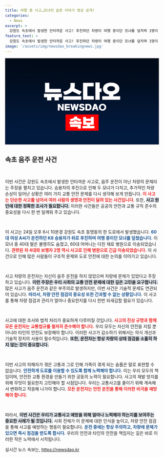 ```yaml
---
title: 여행 중 사고…모녀의 슬픈 이야기 영상 공개!
categories:
  - News
excerpt: >
  강원도 속초에서 발생한 안타까운 사고! 후진하던 차량이 여행 중이던 모녀를 덮치며 1명이 숨지고, 또 다른 5명이 부상. 운전자는 음주 운전이 아닌 차량 결함을 주장해 과연 진실은 무엇일지 궁금증이 증폭된다.
feature_text: >
  강원도 속초에서 발생한 안타까운 사고! 후진하던 차량이 여행 중이던 모녀를 덮치며 1명이 숨지고, 또 다른 5명이 부상. 운전자는 음주 운전이 아닌 차량 결함을 주장해 과연 진실은 무엇일지 궁금증이 증폭된다.
image: '/assets/img/newsdao_breakingnews.jpg'
---
```


<p><img src="/assets/img/newsdao_breakingnews.jpg" alt="ontimetimes 속보" /></p>

<h2 data-ke-size="size26">속초 음주 운전 사건</h2>

<p data-ke-size="size16">&nbsp;</p>

<p>이번 사건은 강원도 속초에서 발생한 안타까운 사고로, 음주 운전이 아닌 차량의 문제라는 주장을 펼치고 있습니다. 승용차의 후진으로 인해 두 모녀가 다치고, 추가적인 차량 손상이 일어난 상황은 여러 가지 교통 안전 문제를 다시 생각해 보게 만듭니다. <b><span style="color: #ee2323;">이 사고는 단순한 사고를 넘어서 여러 사람의 생명과 안전이 달려 있는 사건입니다.</span></b> 또한, <b><span style="background-color: #21538527;">사고 원인에 대한 정확한 조사가 필요합니다.</span></b> 이러한 사건들은 공공의 안전과 교통 규칙 준수의 중요성을 다시 한 번 일깨워 주고 있습니다. </p>

<p data-ke-size="size16">&nbsp;</p>

<p>이 사고는 24일 오후 6시 10분경 강원도 속초 동명동의 한 도로에서 발생했습니다. <b><span style="color: #1a5490;">60대 여성 A씨가 운전하던 K8 승용차가 뒤로 후진하며 여행 중이던 모녀를 덮쳤습니다.</span></b> 이 모녀 중 40대 딸은 불행히도 숨졌고, 60대 어머니는 다친 채로 병원으로 이송되었습니다. <b><span style="color: #ee2323;">관련된 차 4대와 보행자 2명 역시 사고로 인해 병원으로 긴급 이송되었습니다.</span></b> 이 사건으로 인해 많은 사람들이 구조적 문제와 도로 안전에 대한 논의를 이어가고 있습니다.</p>

<p data-ke-size="size16">&nbsp;</p>

<p>사고 차량의 운전자는 자신이 음주 운전을 하지 않았으며 차량에 문제가 있었다고 주장하고 있습니다. <b><span style="background-color: #21538527;">이런 주장은 우리 사회의 교통 안전 문제에 대한 깊은 고민을 요구합니다.</span></b> 많은 사고가 음주 운전과 같은 부주의로 발생하지만, 이번 사건은 기술적 문제도 연관되어 있습니다. <b><span style="color: #1a5490;">따라서, 차량 안전 점검의 중요성 또한 간과할 수 없는 상황입니다.</span></b> 이 사고를 통해 차량 점검과 관리가 얼마나 중요한지를 다시 한번 되새김할 필요가 있습니다.</p>

<p data-ke-size="size16">&nbsp;</p>

<p>사고에 대한 조사와 법적 처리가 중요하게 다루어질 것입니다. <b><span style="color: #ee2323;">사고의 진상 규명과 함께 모든 운전자는 교통법규를 철저히 준수해야 합니다.</span></b> 우리 모두는 자신의 안전을 지킬 뿐 아니라 타인의 안전도 보장해야 합니다. 이러한 사고가 감소하기 위해서는 의식 개선과 기술적 장치의 사용이 필수적입니다. <b><span style="background-color: #21538527;">또한, 운전자는 항상 차량의 상태 점검을 소홀히 하지 않는 것이 중요합니다.</span></b></p>

<p data-ke-size="size16">&nbsp;</p>

<p>이번 사고의 피해자가 겪은 고통과 그로 인해 가족이 겪게 되는 슬픔은 말로 표현할 수 없습니다. <b><span style="color: #1a5490;">안전하게 도로를 이용할 수 있도록 함께 노력해야 합니다.</span></b> 이는 우리 모두의 책임이며, 안전한 교통 환경을 만들기 위한 공동의 노력이 필요합니다. 사고의 재발 방지를 위해 무엇이 필요한지 고민해야 할 시점입니다. 우리는 교통사고를 줄이기 위해 계속해서 변화하고 적응해 나가야 합니다. <b><span style="color: #ee2323;">모든 운전자는 안전 운전을 통해 이러한 비극을 예방해야 합니다.</span></b></p>

<p data-ke-size="size16">&nbsp;</p>

<p>따라서, <b><span style="background-color: #21538527;">이번 사건은 우리가 교통사고 예방을 위해 얼마나 노력해야 하는지를 보여주는 중요한 사례가 될 것입니다.</span></b> 사회 전체가 이 문제에 대한 인식을 높이고, 차량 안전 점검을 통해 사고를 예방하는 행동이 필요합니다. <b><span style="color: #1a5490;">운전 중에는 항상 주의하고, 차량에 문제가 있으면 즉시 점검을 받도록 합시다.</span></b> 우리의 안전과 타인의 안전을 책임지는 길은 바로 이러한 작은 노력에서 시작됩니다.</p>
실시간 뉴스 속보는, <a href="https://newsdao.kr" rel="dofollow">https://newsdao.kr</a>


